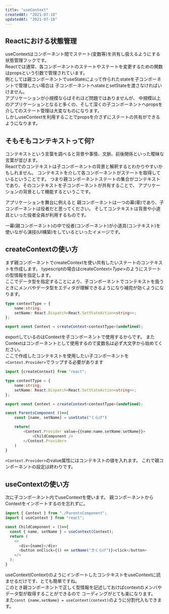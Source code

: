 ```yaml
---
title: "useContext"
createdAt: "2021-07-18"
updatedAt: "2021-07-18"
---
```


## Reactにおける状態管理
useContextはコンポーネント間でステート(変数等)を共有し扱えるようにする状態管理フックです。  
Reactでは通常、各コンポーネントのステートやステートを変更するための関数はpropsという引数で管理されています。  
例としては親コンポーネントでuseStateによって作られたstateを子コンポーネントで管理したい場合は
子コンポーネントへstateとsetStateを渡さなければいけません。  
アプリケーションが小規模ならばそれほど問題ではありませんが、
中規模以上のアプリケーションとなると多くの、そして深くの子コンポーネントへpropsを介してのステート管理は大変なものになります。  
しかしuseContextを利用することでpropsを介さずにステートの共有ができるようになります。

## そもそもコンテキストって何?
コンテキストという言葉を調べると背景や事情、文脈、前後関係といった曖昧な言葉が並びます。  
Reactでのコンテキストは子コンポーネントの背景と解釈するとわかりやすいかもしれません。
コンテキストを介して各コンポーネントがステートを取得しているということです。
つまり親コンポーネントステートの集合がコンテキストであり、そのコンテキストを子コンポーネントが共有することで、
アプリケーションの背景として機能するというこです。

アプリケーションを舞台に例えると
親コンポーネントは一つの幕(章)であり、子コンポーネントは役者だと思ってください。
そしてコンテキストは背景や小道具といった役者全員が利用するものです。  

一幕(親コンポーネント)の中で役者(コンポーネント)が小道具(コンテキスト)を使いながら演技(UI構築)をしているといったイメージです。


## createContextの使い方
まず親コンポーネントでcreateContextを使い共有したいステートのコンテキストを作成します。
typescriptの場合はcreateContext<*Type*>のようにステートの型情報を指定します。  
ここでデータ型を指定することにより、子コンポーネントでコンテキストを扱うときにメンバやデータ型をエディタが理解できるようになり補完が効くようになります。

``` typescript 
type contextType = {
    name:string;
    setName: React.Dispatch<React.SetStateAction<string>>;
};

export const Context = createContext<contextType>(undefined);
```

exportしているのはContextを子コンポーネントで使用するからです。
またContextはコンポーネントとして使用するので変数名は必ず大文字から始めてください。  
ここで作成したコンテキストを使用したい子コンポーネントを```<Context.Provider>```でラップする必要があります

```typescript
import {createContext} from "react";

type contextType = {
    name:string;
    setName: React.Dispatch<React.SetStateAction<string>>;
};

export const Context = createContext<contextType>(undefined);

const ParentsComponent ()=>{
    const [name, setName] = useState("くらげ")

    return(
        <Context.Provider value={{name:name,setName:setName}}>
            <ChildComponent />
        </Context.Provider>
    )
}
```

```<Context.Provider>```のvalue属性にはコンテキストの値を入れます。
これで親コンポーネントの設定は終わりです。

## useContextの使い方
次に子コンポーネント内でuseContextを使います。
親コンポーネントからContextをインポートするのを忘れずに。
```typescript
import { Context } from "./ParentsComponent";
import { useContext } from "react";

const ChildComponent = ()=>{
  const { name, setName } = useContext(Context);
  return (
    <>
      <div>{name}</div>
      <button onClick={() => setName("きくらげ")}>click</button>
    </>
  );
}
```

useContext(Context)のようにインポートしたコンテキストをuseContextに読ませるだけです、とても簡単ですね。  
このとき親コンポーネントで正しく型情報を記述しておけばcontextのメンバやデータ型が取得することができるので
コーディングがとても楽になります。  
また```const {name,setName} = useContext(context)```のように分割代入もできます。
















